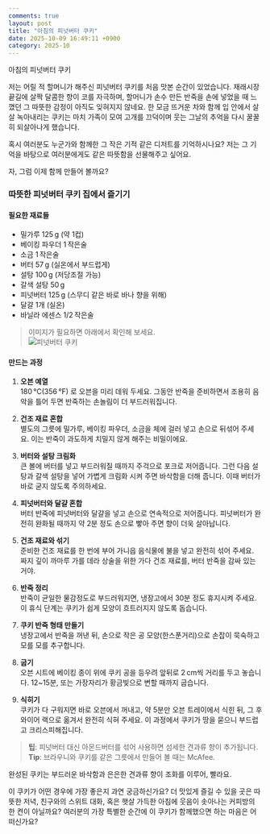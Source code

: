 ```yaml
---
comments: true
layout: post
title: "아침의 피넛버터 쿠키"
date: 2025-10-09 16:49:11 +0900
category: 2025-10
---
```


아침의 피넛버터 쿠키  

저는 어릴 적 할머니가 해주신 피넛버터 쿠키를 처음 맛본 순간이 있었습니다. 재래시장 끝길에 살짝 달콤한 향이 코를 자극하며, 할머니가 손수 만든 반죽을 손에 넣었을 때 느꼈던 그 따뜻한 감정이 아직도 잊혀지지 않네요. 한 모금 뜨거운 차와 함께 입 안에서 살살 녹아내리는 쿠키는 마치 가족이 모여 고개를 끄덕이며 웃는 그날의 추억을 다시 꿀꿀히 되살아나게 했습니다.  

혹시 여러분도 누군가와 함께한 그 작은 기적 같은 디저트를 기억하시나요? 저는 그 기억을 바탕으로 여러분에게도 같은 따뜻함을 선물해주고 싶어요.  

자, 그럼 이제 함께 만들어 볼까요?  

### 따뜻한 피넛버터 쿠키 집에서 즐기기  

#### 필요한 재료들  
- 밀가루 125 g (약 1컵)  
- 베이킹 파우더 1 작은술  
- 소금 1 작은술  
- 버터 57 g (실온에서 부드럽게)  
- 설탕 100 g (저당조절 가능)  
- 갈색 설탕 50 g  
- 피넛버터 125 g (스무디 같은 바로 바나 향을 위해)  
- 달걀 1개 (실온)  
- 바닐라 에센스 1/2 작은술  

> 이미지가 필요하면 아래에서 확인해 보세요.  
> ![피넛버터 쿠키](https://www.themealdb.com/images/media/meals/1544384070.jpg)

#### 만드는 과정  

1. **오븐 예열**  
   180 °C(356 °F) 로 오븐을 미리 데워 두세요. 그동안 반죽을 준비하면서 조용히 음악을 틀어 두면 반죽하는 손놀림이 더 부드러워집니다.

2. **건조 재료 혼합**  
   별도의 그릇에 밀가루, 베이킹 파우더, 소금을 체에 걸러 넣고 손으로 뒤섞어 주세요. 이는 반죽이 과도하게 치밀지 않게 해주는 비밀이에요.

3. **버터와 설탕 크림화**  
   큰 볼에 버터를 넣고 부드러워질 때까지 주걱으로 포크로 저어줍니다. 그런 다음 설탕과 갈색 설탕을 넣어 가볍게 크림화 시켜 주면 바삭함을 더해 줍니다. 이때 버터가 바로 굳지 않도록 주의하세요.

4. **피넛버터와 달걀 혼합**  
   버터 반죽에 피넛버터와 달걀을 넣고 손으로 연속적으로 저어줍니다. 피넛버터가 완전히 완화될 때까지 약 2분 정도 손으로 빻아 주면 향이 더욱 살아납니다.

5. **건조 재료와 섞기**  
   준비한 건조 재료를 한 번에 부어 가니읍 음식물에 불을 넣고 완전히 섞어 주세요. 짜지 깊이 까마루 가를 데라 상술을 위한 가다 건조 재료를, 버터 반죽을 감싸 있는 거야.

6. **반죽 정리**  
   반죽이 균일한 물감정도로 부드러워지면, 냉장고에서 30분 정도 휴지시켜 주세요. 이 휴식 단계는 쿠키가 쉽게 모양이 흐트러지지 않도록 돕습니다.

7. **쿠키 반죽 형태 만들기**  
   냉장고에서 반죽을 꺼낸 뒤, 손으로 작은 공 모양(한스푼거리)으로 손잡이 묵숙하고 모를 모를 추구합니다.

8. **굽기**  
   오븐 시트에 베이킹 종이 위에 쿠키 공을 등우려 앞뒤로 2 cm씩 거리를 두고 놓습니다. 12~15분, 또는 가장자리가 황금빛으로 변할 때까지 굽습니다.

9. **식히기**  
   쿠키가 다 구워지면 바로 오븐에서 꺼내고, 약 5분만 오븐 트레이에서 식힌 뒤, 그 후 와이어 랙으로 옮겨서 완전히 식혀 주세요. 이 과정에서 쿠키가 땅을 묻으니 부드럽고 크리스피해집니다.

> **팁**: 피넛버터 대신 아몬드버터를 섞어 사용하면 섬세한 견과류 향이 추가됩니다.  
> **Tip**: 브라우니와 쿠키를 같은 그릇에서 만들어 볼 때는 McAfee.  

완성된 쿠키는 부드러운 바삭함과 은은한 견과류 향이 조화를 이루어, 빨라요.  

이 쿠키가 어떤 경우에 가장 좋은지 과연 궁금하신가요? 더 맛있게 즐길 수 있을 곳은 따뜻한 저녁, 친구와의 스위트 대화, 혹은 햇살 가득한 아침에 웃음이 솟아나는 커피방의 한 켠이 아닐까요? 여러분의 가장 특별한 순간에 이 쿠키가 함께했으면 하는 마음은 어떠신가요?